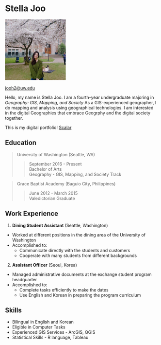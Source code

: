 # Stella Joo
<img src="img/profile.jpg" width="200"/>

jooh2@uw.edu

Hello, my name is Stella Joo.
I am a fourth-year undergraduate majoring in *Geography: GIS, Mapping, and Society*
As a GIS-experienced geographer, I do mapping and analysis using geographical technologies.
I am interested in the digital Geographies that embrace Geogrphy and the digital society together.

This is my digital portfolio! [Scalar](https://scalar.usc.edu/works/digital-portfolio-7/users/32637)

## Education
> University of Washington (Seattle, WA)
  >> September 2016 - Present <br>
  >> Bachelor of Arts <br>
  >> Geography - GIS, Mapping, and Society Track

> Grace Baptist Academy (Baguio City, Philippines)
  >> June 2012 - March 2015 <br>
  >> Valedictorian Graduate

## Work Experience
1. **Dining Student Assistant** (Seattle, Washington)
* Worked at different positions in the dining area of the University of Washington
* Accomplished to:
   * Communicate directly with the students and customers
   * Cooperate with many students from different backgrounds
2. **Assistant Officer** (Seoul, Korea)
* Managed administrative documents at the exchange student program headquarter
* Accomplished to:
   * Complete tasks efficiently to make the dates
   * Use English and Korean in preparing the program curriculum

## Skills
- Bilingual in English and Korean
- Eligible in Computer Tasks
- Experienced GIS Services - ArcGIS, QGIS
- Statistical Skills - R language, Tableau
